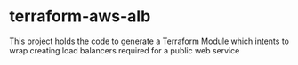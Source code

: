 # terraform-aws-alb
This project holds the code to generate a Terraform Module which intents to wrap creating load balancers required for a public web service
